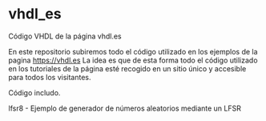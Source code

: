 # vhdl_es
Código VHDL de la página vhdl.es

En este repositorio subiremos todo el código utilizado en los ejemplos de la pagina https://vhdl.es
La idea es que de esta forma todo el código utilizado en los tutoriales de la página esté recogido en un sitio único y accesible para todos los visitantes. 

Código includo.

lfsr8 - Ejemplo de generador de números aleatorios mediante un LFSR
